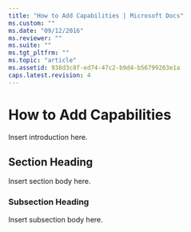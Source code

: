 ```yaml
---
title: "How to Add Capabilities | Microsoft Docs"
ms.custom: ""
ms.date: "09/12/2016"
ms.reviewer: ""
ms.suite: ""
ms.tgt_pltfrm: ""
ms.topic: "article"
ms.assetid: 938d3c8f-ed74-47c2-b9d4-b56799203e1a
caps.latest.revision: 4
---
```

# How to Add Capabilities

Insert introduction here.

## Section Heading

Insert section body here.

### Subsection Heading

Insert subsection body here.
